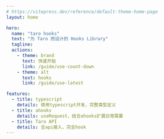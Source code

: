 ```yaml
---
# https://vitepress.dev/reference/default-theme-home-page
layout: home

hero:
  name: "taro hooks"
  text: "为 Taro 而设计的 Hooks Library"
  tagline: 
  actions:
    - theme: brand
      text: 快速开始
      link: /guide/use-count-down
    - theme: alt
      text: hooks
      link: /guide/use-latest

features:
  - title: typescript
    details: 使用typescript开发，完整类型定义
  - title: ahooks
    details: useRequest，结合ahooks扩展日常需要
  - title: Taro API
    details: 全api接入，完全hook
---
```


